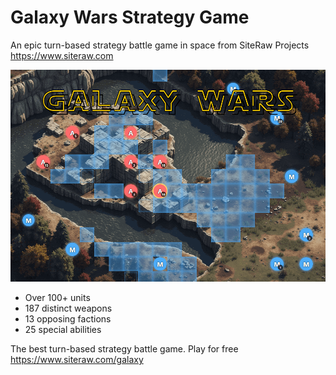 # Galaxy Wars Strategy Game

An epic turn-based strategy battle game in space from SiteRaw Projects https://www.siteraw.com

![Screenshot of Galaxy Wars Strategy Game](https://raw.githubusercontent.com/SiteRaw/Galaxy-Wars/refs/heads/main/galaxy-wars.png)

- Over 100+ units
- 187 distinct weapons
- 13 opposing factions
- 25 special abilities

The best turn-based strategy battle game. Play for free https://www.siteraw.com/galaxy
